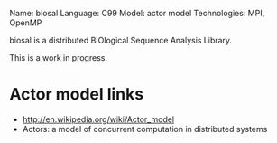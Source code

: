 Name: biosal
Language: C99
Model: actor model
Technologies: MPI, OpenMP

biosal is a distributed BIOlogical Sequence Analysis Library.

This is a work in progress.

# Actor model links

- http://en.wikipedia.org/wiki/Actor_model
- Actors: a model of concurrent computation in distributed systems

